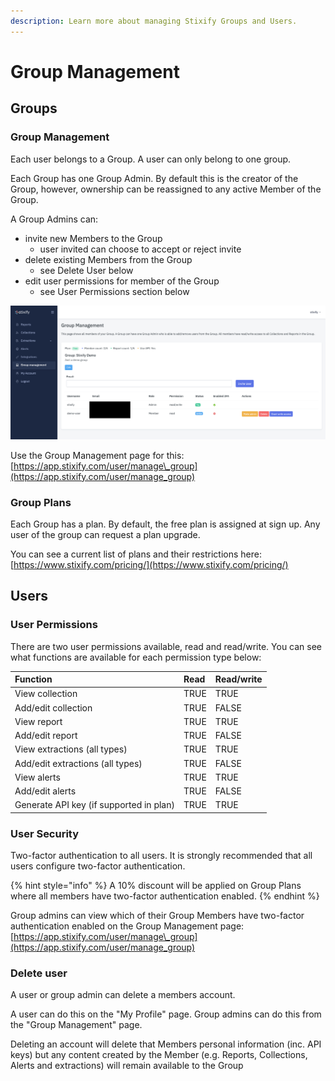 ```yaml
---
description: Learn more about managing Stixify Groups and Users.
---
```


# Group Management

## Groups

### Group Management

Each user belongs to a Group. A user can only belong to one group.

Each Group has one Group Admin. By default this is the creator of the Group, however, ownership can be reassigned to any active Member of the Group.

A Group Admins can:

* invite new Members to the Group
  * user invited can choose to accept or reject invite
* delete existing Members from the Group
  * see Delete User below
* edit user permissions for member of the Group
  * see User Permissions section below

![Stixify Group management](../.gitbook/assets/stixify-group-management.png)

Use the Group Management page for this: [https://app.stixify.com/user/manage\_group](https://app.stixify.com/user/manage_group)

### Group Plans

Each Group has a plan. By default, the free plan is assigned at sign up. Any user of the group can request a plan upgrade.

You can see a current list of plans and their restrictions here: [https://www.stixify.com/pricing/](https://www.stixify.com/pricing/)

## Users

### User Permissions

There are two user permissions available, read and read/write. You can see what functions are available for each permission type below:

| Function | Read | Read/write |
| :--- | :--- | :--- |
| View collection | TRUE | TRUE |
| Add/edit collection | TRUE | FALSE |
| View report | TRUE | TRUE |
| Add/edit report | TRUE | FALSE |
| View extractions \(all types\) | TRUE | TRUE |
| Add/edit extractions \(all types\) | TRUE | FALSE |
| View alerts | TRUE | TRUE |
| Add/edit alerts | TRUE | FALSE |
| Generate API key \(if supported in plan\) | TRUE | TRUE |

### User Security

Two-factor authentication to all users. It is strongly recommended that all users configure two-factor authentication.

{% hint style="info" %}
A 10% discount will be applied on Group Plans where all members have two-factor authentication enabled.
{% endhint %}

Group admins can view which of their Group Members have two-factor authentication enabled on the Group Management page: [https://app.stixify.com/user/manage\_group](https://app.stixify.com/user/manage_group)

### Delete user

A user or group admin can delete a members account.

A user can do this on the "My Profile" page. Group admins can do this from the "Group Management" page.

Deleting an account will delete that Members personal information \(inc. API keys\) but any content created by the Member \(e.g. Reports, Collections, Alerts and extractions\) will remain available to the Group

